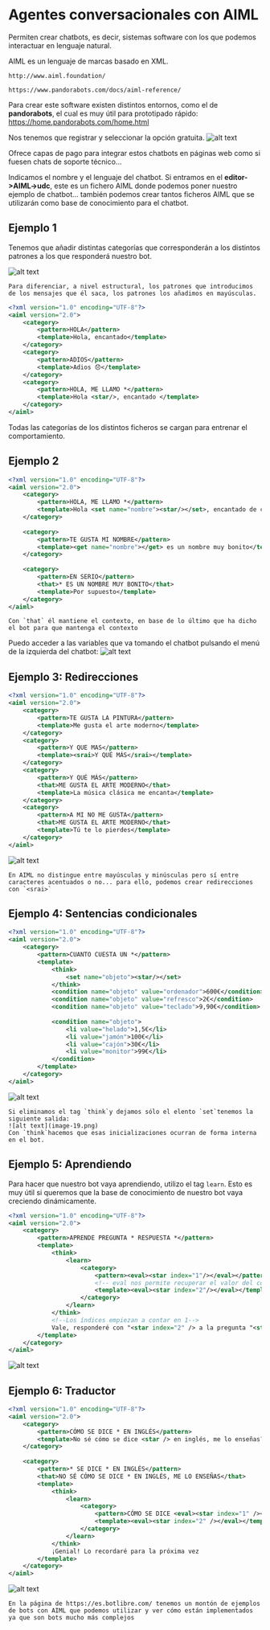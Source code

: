 # Agentes conversacionales con AIML

Permiten crear chatbots, es decir, sistemas software con los que podemos interactuar en lenguaje natural.

AIML es un lenguaje de marcas basado en XML.

```{note}
http://www.aiml.foundation/
```
```{note}
https://www.pandorabots.com/docs/aiml-reference/
```
Para crear este software existen distintos entornos, como el de **pandorabots**, el cual es muy útil para prototipado rápido: 
https://home.pandorabots.com/home.html

Nos tenemos que registrar y seleccionar la opción gratuita.
![alt text](image-12.png)

Ofrece capas de pago para integrar estos chatbots en páginas web como si fuesen chats de soporte técnico...

Indicamos el nombre y el lenguaje del chatbot.
Si entramos en el **editor->AIML->udc**, este es un fichero AIML donde podemos poner nuestro ejemplo de chatbot... también podemos crear tantos ficheros AIML que se utilizarán como base de conocimiento para el chatbot.

## Ejemplo 1

Tenemos que añadir distintas categorías que corresponderán a los distintos patrones a los que responderá nuestro bot.

![alt text](image-13.png)

```{warning}
Para diferenciar, a nivel estructural, los patrones que introducimos de los mensajes que él saca, los patrones los añadimos en mayúsculas.
```
```xml
<?xml version="1.0" encoding="UTF-8"?>
<aiml version="2.0">
    <category>
        <pattern>HOLA</pattern>
        <template>Hola, encantado</template>
    </category>
    <category>
        <pattern>ADIOS</pattern>
        <template>Adios 😞</template>
    </category>
    <category>
        <pattern>HOLA, ME LLAMO *</pattern>
        <template>Hola <star/>, encantado </template>
    </category>
</aiml>
```

Todas las categorías de los distintos ficheros se cargan para entrenar el comportamiento.

## Ejemplo 2

```xml
<?xml version="1.0" encoding="UTF-8"?>
<aiml version="2.0">
	<category>
	    <pattern>HOLA, ME LLAMO *</pattern>
	    <template>Hola <set name="nombre"><star/></set>, encantado de conocerte</template>
    </category>
    
    <category>
	    <pattern>TE GUSTA MI NOMBRE</pattern>
	    <template><get name="nombre"></get> es un nombre muy bonito</template>
    </category>
    
    <category>
	    <pattern>EN SERIO</pattern>
	    <that>* ES UN NOMBRE MUY BONITO</that>
	    <template>Por supuesto</template>
    </category>
</aiml>
```

```{note}
Con `that` él mantiene el contexto, en base de lo último que ha dicho el bot para que mantenga el contexto
```

Puedo acceder a las variables que va tomando el chatbot pulsando el menú de la izquierda del chatbot:
![alt text](image-15.png)

## Ejemplo 3: Redirecciones

```xml
<?xml version="1.0" encoding="UTF-8"?>
<aiml version="2.0">
	<category>
	    <pattern>TE GUSTA LA PINTURA</pattern>
	    <template>Me gusta el arte moderno</template>
    </category>
    <category>
        <pattern>Y QUE MAS</pattern>
        <template><srai>Y QUÉ MÁS</srai></template>
    </category>
    <category>
        <pattern>Y QUÉ MÁS</pattern>
        <that>ME GUSTA EL ARTE MODERNO</that>
        <template>La música clásica me encanta</template>
    </category>
    <category>
        <pattern>A MI NO ME GUSTA</pattern>
        <that>ME GUSTA EL ARTE MODERNO</that>
        <template>Tú te lo pierdes</template>
    </category>
</aiml>
```

![alt text](image-16.png)

```{warning}
En AIML no distingue entre mayúsculas y minúsculas pero sí entre caracteres acentuados o no... para ello, podemos crear redirecciones con `<srai>`
```
## Ejemplo 4: Sentencias condicionales

```xml
<?xml version="1.0" encoding="UTF-8"?>
<aiml version="2.0">
	<category>
	    <pattern>CUANTO CUESTA UN *</pattern>
	    <template>
	        <think>
	            <set name="objeto"><star/></set>
	        </think>
	        <condition name="objeto" value="ordenador">600€</condition>
	        <condition name="objeto" value="refresco">2€</condition>
	        <condition name="objeto" value="teclado">9,90€</condition>
	    
	        <condition name="objeto">
	            <li value="helado">1,5€</li>
	            <li value="jamón">100€</li>
	            <li value="cajón">30€</li>
	            <li value="monitor">99€</li>
	        </condition>
	    </template>
    </category>
</aiml>
```
![alt text](image-18.png)

```{warning}
Si eliminamos el tag `think`y dejamos sólo el elento `set`tenemos la siguiente salida:
![alt text](image-19.png)
Con `think`hacemos que esas inicializaciones ocurran de forma interna en el bot.
```

## Ejemplo 5: Aprendiendo
Para hacer que nuestro bot vaya aprendiendo, utilizo el tag `learn`. Esto es muy útil si queremos que la base de conocimiento de nuestro bot vaya creciendo dinámicamente.

```xml
<?xml version="1.0" encoding="UTF-8"?>
<aiml version="2.0">
	<category>
	    <pattern>APRENDE PREGUNTA * RESPUESTA *</pattern>
	    <template>
	        <think>
	            <learn>
	                <category>
	                    <pattern><eval><star index="1"/></eval></pattern>
	                    <!-- eval nos permite recuperar el valor del comodín de la categoría padre-->
	                    <template><eval><star index="2"/></eval></template>
	                </category>
	            </learn>
	        </think>
	        <!--Los índices empiezan a contar en 1-->
	        Vale, responderé con "<star index="2" /> a la pregunta "<star index="1" />" la proxima
	    </template>
    </category>
</aiml>
```

![alt text](image-20.png)

## Ejemplo 6: Traductor

```xml
<?xml version="1.0" encoding="UTF-8"?>
<aiml version="2.0">
	<category>
	    <pattern>CÓMO SE DICE * EN INGLÉS</pattern>
	    <template>No sé cómo se dice <star /> en inglés, me lo enseñas?</template>
	</category>
	
	<category>
	    <pattern>* SE DICE * EN INGLÉS</pattern>
	    <that>NO SÉ CÓMO SE DICE * EN INGLÉS, ME LO ENSEÑAS</that>
	    <template>
	        <think>
	            <learn>
	                <category>
	                    <pattern>CÓMO SE DICE <eval><star index="1" /></eval> EN INGLÉS</pattern>
	                    <template><eval><star index="2" /></eval></template>
	                </category>
	            </learn>
	        </think>
	        ¡Genial! Lo recordaré para la próxima vez
	    </template>
	</category>
</aiml>
```

![alt text](image-21.png)

```{note}
En la página de https://es.botlibre.com/ tenemos un montón de ejemplos de bots con AIML que podemos utilizar y ver cómo están implementados ya que son bots mucho más complejos
```
